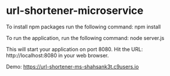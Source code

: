 # url-shortener-microservice

To install npm packages run the following command:
	npm install

To run the application, run the following command:
	node server.js

This will start your application on port 8080.
Hit the URL: http://localhost:8080 in your web browser.

Demo: <a href="https://url-shortener-ms-shahsank3t.c9users.io">https://url-shortener-ms-shahsank3t.c9users.io</a>
